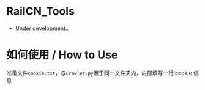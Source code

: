 # RailCN_Tools
 
- Under development..

# 如何使用 / How to Use
准备文件`cookie.txt`，与`Crawler.py`置于同一文件夹内，内部填写一行 cookie 信息